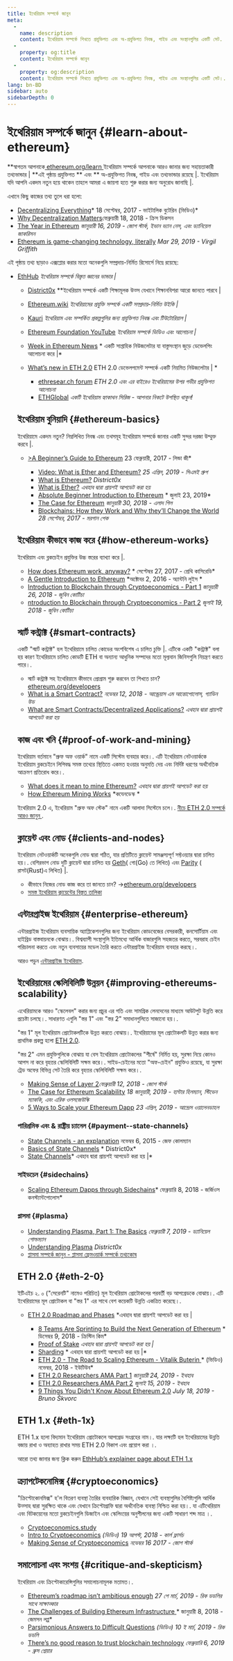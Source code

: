 ```yaml
---
title: ইথেরিয়াম সম্পর্কে জানুন
meta:
  - 
    name: description
    content: ইথেরিয়াম সম্পর্কে শিখতে প্রযুক্তিগত এবং অ-প্রযুক্তিগত নিবন্ধ, গাইড এবং সংস্থানগুলির একটি সেট.
  - 
    property: og:title
    content: ইথেরিয়াম সম্পর্কে জানুন
  - 
    property: og:description
    content: ইথেরিয়াম সম্পর্কে শিখতে প্রযুক্তিগত এবং অ-প্রযুক্তিগত নিবন্ধ, গাইড এবং সংস্থানগুলির একটি সেট।.
lang: bn-BD
sidebar: auto
sidebarDepth: 0
---
```


# ইথেরিয়াম সম্পর্কে জানুন {#learn-about-ethereum}

**স্বাগতম আপনাকে[ ethereum.org/learn ](/bn/learn/) ইথেরিয়াম সম্পর্কে আপনাকে আরও জানার জন্য সহায়তাকারী তথ্যভান্ডার | **এই পৃষ্ঠায় প্রযুক্তিগত ** এবং ** অ-প্রযুক্তিগত নিবন্ধ, গাইড এবং তথ্যভান্ডার রয়েছে |. ইথেরিয়াম যদি আপনি একদম নতুন হয়ে থাকেন  তাহলে আমরা এ জায়গা হতে শুরু করার জন্য অনুরোধ জানাছি |.</p> 

এখানে কিছু কাজের তথ্য তুলে ধরা হলো:

- [Decentralizing Everything](https://www.youtube.com/watch?v=WSN5BaCzsbo&feature=youtu.be)* 18 সেপ্টেম্বর, 2017 - ভাইটালিক বুটেরিন (ভিডিও)*
- [Why Decentralization Matters](https://medium.com/s/story/why-decentralization-matters-5e3f79f7638e)ফেব্রুয়ারী 18, 2018 - ক্রিস ডিকসন</em>
- [The Year in Ethereum](https://medium.com/@jjmstark/the-year-in-ethereum-87a17d6f8276) *জানুয়ারী 16, 2019 - জোশ স্টার্ক, ইভান ভ্যান নেস, এবং ড্যানিয়েল জাকরিসন*
- [Ethereum is game-changing technology, literally](https://medium.com/@virgilgr/ethereum-is-game-changing-technology-literally-d67e01a01cf8) *Mar 29, 2019 - Virgil Griffith*

এই পৃষ্ঠায় তথ্য ছাড়াও এক্সপ্লোর করার মতো অনেকগুলি সম্প্রদায়-নির্মিত রিসোর্সে নিম্নে রয়েছে:

- [EthHub](https://docs.ethhub.io) *ইথেরিয়াম সম্পর্কে বিস্তৃত জ্ঞানের ভান্ডার |*</li> 
    
    - [District0x](https://education.district0x.io/general-topics/understanding-ethereum/) **ইথেরিয়াম সম্পর্কে একটি শিক্ষামূলক উত্স যেখানে শিক্ষানবিশরা আরো জানতে পারবে |</em>
    - [Ethereum.wiki](https://ethereum.wiki) *ইথেরিয়ামের প্রযুক্তি সম্পর্কে একটি সম্প্রদায়-নির্মিত উইকি |*
    - [Kauri](https://kauri.io) *ইথেরিয়াম এবং সম্পর্কিত প্রকল্পগুলির জন্য প্রযুক্তিগত নিবন্ধ এবং টিউটোরিয়াল |*
    - [Ethereum Foundation YouTube](https://www.youtube.com/channel/UCNOfzGXD_C9YMYmnefmPH0g) *ইথেরিয়াম সম্পর্কে ভিডিও এবং আলোচনা |*
    - [Week in Ethereum News](https://weekinethereumnews.com/) * একটি সাপ্তাহিক নিউজলেটার যা বাস্তুসংস্থান জুড়ে ডেভেলপিং আলোচনা করে |*
    - [What’s new in ETH 2.0](https://notes.ethereum.org/c/Sk8Zs--CQ) ETH 2.0 ডেভেলপমেন্ট সম্পর্কে একটি নিয়মিত নিউজলেটার | *</li> 
        
        - [ethresear.ch forum](https://ethresear.ch/) *ETH 2.0 এবং এর বাইরেও ইথেরিয়ামের উপর গভীর প্রযুক্তিগত আলোচনা*
        - [ETHGlobal](https://ethglobal.co) *একটি ইথেরিয়াম হ্যাকাথন সিরিজ - আপনার নিকটে উপস্থিত থাকুন!*</ul> 
        
        ## ইথেরিয়াম বুনিয়াদি {#ethereum-basics}
        
        ইথেরিয়ামে একদম নতুন? নিম্নলিখিত নিবন্ধ এবং তথসমূহ ইথেরিয়াম সম্পর্কে জানার একটি সুন্দর দরজা উম্মুক্ত করবে |.
        
        - [>A Beginner’s Guide to Ethereum](https://blog.coinbase.com/a-beginners-guide-to-ethereum-46dd486ceecf) 23 ফেব্রুয়ারী, 2017 - লিন্ডা জী*</li> 
            
            - [Video: What is Ether and Ethereum?](https://www.youtube.com/watch?v=fjnovGRQrRE) *25 এপ্রিল, 2019 - সিএমই গ্রুপ*
            - [What is Ethereum?](https://education.district0x.io/general-topics/understanding-ethereum/what-is-ethereum/) *District0x*
            - [What is Ether?](https://docs.ethhub.io/ethereum-basics/what-is-ether/) *এথহাব দ্বারা প্রায়শই আপডেট করা হয়*
            - [Absolute Beginner Introduction to Ethereum](https://www.mewtopia.com/absolute-beginners-guide/) * জুলাই 23, 2019*
            - [The Case for Ethereum](http://blog.eladgil.com/2018/01/the-case-for-ethereum.html) *জানুয়ারী 30, 2018 - এলাদ গিল*
            - [Blockchains: How they Work and Why they’ll Change the World](https://spectrum.ieee.org/computing/networks/blockchains-how-they-work-and-why-theyll-change-the-world) *28 সেপ্টেম্বর, 2017 - মরগান পেক*</ul> 
            
            ## ইথেরিয়াম কীভাবে কাজ করে {#how-ethereum-works}
            
            ইথেরিয়াম এবং ব্লকচেইন প্রযুক্তির উচ্চ স্তরের ব্যাখ্যা করে |.
            
            - [How does Ethereum work, anyway?](https://medium.com/@preethikasireddy/how-does-ethereum-work-anyway-22d1df506369) * সেপ্টেম্বর 27, 2017 - প্রেথি কাসিরেডি*
            - [A Gentle Introduction to Ethereum](https://bitsonblocks.net/2016/10/02/gentle-introduction-ethereum/) *অক্টোবর 2, 2016 - অ্যান্টনি লুইস *
            - [Introduction to Blockchain through Cryptoeconomics - Part 1](https://medium.com/blockchain-at-berkeley/introduction-to-blockchain-through-cryptoeconomics-part-1-bitcoin-369f245067f9) *জানুয়ারী 26, 2018 - জুবিন কোটিচা*
            - [ntroduction to Blockchain through Cryptoeconomics - Part 2](https://medium.com/mechanism-labs/introduction-to-bitcoin-through-cryptoeconomics-part-2-proof-of-work-and-nakamoto-consensus-1252f6a6c012) *জুলাই 19, 2018 - জুবিন কোটিচা*
            
            ## স্মার্ট কন্ট্রাক্ট {#smart-contracts}
            
            একটি "স্মার্ট কন্ট্রাক্ট" হল ইথেরিয়ামে চালিত কোডের অংশবিশেষ এ চালিত চুক্তি |. এটিকে একটি "কন্ট্রাক্ট" বলা হয় কারণ ইথেরিয়ামে চালিত কোডটি ETH বা অন্যান্য আধুনিক সম্পদের মতো মূল্যবান জিনিসগুলি নিয়ন্ত্রণ করতে পারে।.
            
            - স্মার্ট কন্ট্রাক্ট সহ ইথেরিয়ামে কীভাবে প্রোগ্রাম শুরু করবেন তা শিখতে চান? [ ethereum.org/developers](/bn/developers/)
            - [What is a Smart Contract?](https://github.com/ethereumbook/ethereumbook/blob/develop/07smart-contracts-solidity.asciidoc#what-is-a-smart-contract) *নভেম্বর 12, 2018 - আন্ড্রেয়াস এম আন্তোপোলোস, গ্যাভিন উড*
            - [What are Smart Contracts/Decentralized Applications?](https://docs.ethhub.io/ethereum-basics/what-is-ethereum/#what-are-smart-contracts-and-decentralized-applications) *এথহাব দ্বারা প্রায়শই আপডেট করা হয়*
            
            ## কাজ এবং খনি {#proof-of-work-and-mining}
            
            ইথেরিয়াম বর্তমানে "প্রুফ অফ ওয়ার্ক" নামে একটি সিস্টেম ব্যবহার করে।. এটি ইথেরিয়াম নেটওয়ার্ককে ইথেরিয়াম ব্লকচেইনে লিপিবদ্ধ সমস্ত তথ্যের স্থিতিতে একমত হওয়ার অনুমতি দেয় এবং নির্দিষ্ট ধরণের অর্থনৈতিক আক্রমণ প্রতিরোধ করে।.
            
            - [What does it mean to mine Ethereum?](https://docs.ethhub.io/using-ethereum/mining/) *এথহাব দ্বারা প্রায়শই আপডেট করা হয়*
            - [How Ethereum Mining Works](https://www.coindesk.com/information/ethereum-mining-works) *কযেনডেস্ক *
            
            ইথেরিয়াম 2.0 এ, ইথেরিয়াম "প্রুফ অফ স্টেক" নামে একটি আলাদা সিস্টেমে চলে।. [নীচে ETH 2.0 সম্পর্কে আরও জানুন ](./#eth-2-0).
            
            ## ক্লায়েন্ট এবং নোড {#clients-and-nodes}
            
            ইথেরিয়াম নেটওয়ার্কটি অনেকগুলি নোড দ্বারা গঠিত, যার প্রতিটিতে ক্লায়েন্ট সামঞ্জস্যপূর্ণ সফ্টওয়্যার দ্বারা চালিত হয়।. বেশিরভাগ নোড দুটি ক্লায়েন্ট দ্বারা চালিত হয় [Geth](https://geth.ethereum.org/)( গো(Go) তে লিখিত) এবং [Parity](https://www.parity.io/ethereum/) ( রাসট(Rust)এ লিখিত) |.
            
            - কীভাবে নিজের নোড কাজ করে তা জানতে চান? →[ethereum.org/developers](/developers/#clients-running-your-own-node)
            - [সমস্ত ইথেরিয়াম ক্লায়েন্টের বিস্তৃত তালিকা](https://github.com/ConsenSys/ethereum-developer-tools-list#ethereum-clients)
            
            ## এন্টারপ্রাইজ ইথেরিয়াম {#enterprise-ethereum}
            
            এন্টারপ্রাইজ ইথেরিয়াম ব্যবসায়িক অ্যাপ্লিকেশনগুলির জন্য ইথেরিয়াম কোডবেজের বেসরকারী, কনসোর্টিয়াম এবং হাইব্রিড বাস্তবায়নকে বোঝায়।. বিশ্বব্যাপী সংস্থাগুলি ইতিমধ্যে আর্থিক বাজারগুলি সহজতর করতে, সরবরাহ চেইন পরিচালনা করতে এবং নতুন ব্যবসায়ের মডেল তৈরি করতে এন্টারপ্রাইজ ইথেরিয়াম ব্যবহার করছে।.
            
            আরও পড়ুন [এন্টারপ্রাইজ ইথেরিয়াম](/enterprise).
            
            ## ইথেরিয়ামের স্কেলিবিলিটি উন্নয়ন {#improving-ethereums-scalability}
            
            এথেরিয়ামকে আরও "স্কেলেবল" করার জন্য প্রচুর এর গতি এবং সামগ্রিক লেনদেনের মাধ্যমে আউটপুট উন্নতি করে প্রচেষ্টা চলছে।. সাধারণত এগুলি "স্তর 1" এবং "স্তর 2" সমাধানগুলিতে সাজানো হয়।.
            
            "স্তর 1" মূল ইথেরিয়াম প্রোটোকলটিকে উন্নত করতে বোঝায়।. ইথেরিয়ামের মূল প্রোটোকলটি উন্নত করার জন্য প্রাথমিক প্রকল্প হলো [ETH 2.0](./#eth-2-0).
            
            "স্তর 2" এমন প্রযুক্তিগুলিকে বোঝায় যা বেস ইথেরিয়াম প্রোটোকলের "শীর্ষে" নির্মিত হয়, সুরক্ষা নিয়ে কোনও আপস না করে বৃহত্তর স্কেলিবিলিটি সক্ষম করে।. সাইড-চেইনের মতো "অফ-চেইন" প্রযুক্তিও রয়েছে, যা সুরক্ষা ট্রেড অফের বিভিন্ন সেট তৈরি করে বৃহত্তর স্কেলিবিলিটি সক্ষম করে।.
            
            - [Making Sense of Layer 2](https://medium.com/l4-media/making-sense-of-ethereums-layer-2-scaling-solutions-state-channels-plasma-and-truebit-22cb40dcc2f4)*ফেব্রুয়ারী 12, 2018 - জোশ স্টার্ক*
            - [The Case for Ethereum Scalability](https://medium.com/connext/the-case-for-ethereum-scalability-d2a8035f880f) *18 জানুয়ারী, 2019 - হান্টার হিলম্যান, স্টিভেন ম্যাককি, এবং এরিক ওলসজেউস্কি*
            - [5 Ways to Scale your Ethereum Dapp](https://kauri.io/article/7ccaaa2fe7f344d5bf53807cb5c01530) *23 এপ্রিল, 2019 - আন্দ্রেস ওয়ালেনডাহল*
            
            ### পারিশ্রমিক এবং & রাষ্ট্রীয় চ্যানেল {#payment--state-channels}
            
            - [State Channels - an explanation](https://www.jeffcoleman.ca/state-channels/) নভেম্বর 6, 2015 - জেফ কোলম্যান</em>
            - [Basics of State Channels](https://education.district0x.io/general-topics/understanding-ethereum/basics-state-channels/) * District0x*
            - [State Channels](https://docs.ethhub.io/ethereum-roadmap/layer-2-scaling/state-channels/)* এথহাব দ্বারা প্রায়শই আপডেট করা হয় |*
            
            ### সাইডচেন {#sidechains}
            
            - [Scaling Ethereum Dapps through Sidechains](https://medium.com/loom-network/dappchains-scaling-ethereum-dapps-through-sidechains-f99e51fff447)* ফেব্রুয়ারি 8, 2018 - জর্জিওস কনস্ট্যান্টপোলোস*
            
            ### প্লাসমা {#plasma}
            
            - [Understanding Plasma, Part 1: The Basics](https://www.theblockcrypto.com/2019/02/07/understanding-plasma-part-1-the-basics/) *ফেব্রুয়ারী 7, 2019 - ড্যানিয়েল গোল্ডম্যান*
            - [Understanding Plasma](https://education.district0x.io/general-topics/understanding-ethereum/understanding-plasma/) *District0x*
            - [প্লাসমা সম্পর্কে জানুন - প্লাসমা ফ্রেমওয়ার্ক সম্পর্কে তথ্যকোষ](https://www.learnplasma.org/en/)
            
            ## ETH 2.0 {#eth-2-0}
            
            ইটিএইচ ২. ০ ("সেরেনটি" নামেও পরিচিত) মূল ইথেরিয়াম প্রোটোকলের পরবর্তী বড় আপগ্রেডকে বোঝায়।. এটি ইথেরিয়ামের মূল প্রোটোকল বা "স্তর 1" এর সাথে বেশ কয়েকটি উন্নতি একত্রিত করেছে।.
            
            - [ETH 2.0 Roadmap and Phases](https://docs.ethhub.io/ethereum-roadmap/ethereum-2.0/eth-2.0-phases/) *এথহাব দ্বারা প্রায়শই আপডেট করা হয় |</li> 
                
                - [8 Teams Are Sprinting to Build the Next Generation of Ethereum](https://www.coindesk.com/next-gen-buidlers-the-8-teams-working-on-ethereum-2-0) * ডিসেম্বর 9, 2018 - ক্রিস্টিন কিম*
                - [Proof of Stake](https://docs.ethhub.io/ethereum-roadmap/ethereum-2.0/proof-of-stake/) *এথহাব দ্বারা প্রায়শই আপডেট করা হয় |*
                - [Sharding](https://docs.ethhub.io/ethereum-roadmap/ethereum-2.0/sharding/) * এথহাব দ্বারা প্রায়শই আপডেট করা হয় |*
                - [ETH 2.0 - The Road to Scaling Ethereum - Vitalik Buterin ](https://youtu.be/kCVpDrlVesA)* (ভিডিও) নভেম্বর, 2018 - ইউটিউব*
                - [ETH 2.0 Researchers AMA Part 1](https://docs.ethhub.io/other/ethereum-2.0-ama/#part-1) *জানুয়ারী 24, 2019 - ইথহাব*
                - [ETH 2.0 Researchers AMA Part 2](https://docs.ethhub.io/other/ethereum-2.0-ama/#part-2) *জুলাই 15, 2019 - ইথহাব*
                - [9 Things You Didn't Know About Ethereum 2.0](https://our.status.im/9-things-you-didnt-know-about-ethereum-2-0/) *July 18, 2019 - Bruno Škvorc*</ul> 
                
                ## ETH 1.x {#eth-1x}
                
                ETH 1.x হলো বিদ্যমান ইথেরিয়াম প্রোটোকলে আপগ্রেড সংগ্রহের নাম।. যার লক্ষ্যটি হল ইথেরিয়ামের উন্নতি বজায় রাখা ও অব্যাহত রাখার সময় ETH 2.0 বিকাশ এবং প্রয়োগ করা ।.
                
                আরো তথ্য জানার জন্য ক্লিক করুন [ EthHub’s explainer page about ETH 1.x](https://docs.ethhub.io/ethereum-roadmap/ethereum-1.x/)
                
                ## ক্র্যাপটেকনোমিক্স {#cryptoeconomics}
                
                "ক্রিপ্টোকোনমিক্স" হ'ল বিতরণ ব্যবস্থা তৈরির ব্যবহারিক বিজ্ঞান, যেখানে সেই ব্যবস্থাগুলির বৈশিষ্ট্যগুলি আর্থিক উত্সাহ দ্বারা সুরক্ষিত থাকে এবং যেখানে ক্রিপ্টোগ্রাফি দ্বারা অর্থনৈতিক ব্যবস্থা নিশ্চিত করা হয়।. যা এটিথেরিয়াম এবং বিটকয়েনের মতো ব্লকচেইনগুলি ডিজাইন এবং স্কেলিংয়ের অনুশীলনের জন্য একটি সাধারণ শব্দ মাত্র ।.
                
                - [Cryptoeconomics.study](https://cryptoeconomics.study/)
                - [Intro to Cryptoeconomics](https://www.youtube.com/watch?v=F0FCI8GxO5I) *(ভিডিও) 19 আগস্ট, 2018 - কার্ল ফ্লার্সচ*
                - [Making Sense of Cryptoeconomics](https://medium.com/l4-media/making-sense-of-cryptoeconomics-5edea77e4e8d) *নভেম্বর 16 2017 - জোশ স্টার্ক*
                
                ## সমালোচনা এবং সংশয় {#critique-and-skepticism}
                
                ইথেরিয়াম এবং ক্রিপ্টোকারেন্সিগুলির সমালোচনামূলক মতামত।.
                
                - [Ethereum’s roadmap isn’t ambitious enough](https://decryptmedia.com/6136/vulcanize-rick-dudley-ethereum-roadmap-makerdao-polkadot) *27 শে মার্চ, 2019 - রিক ডডলির সাথে সাক্ষাত্কার*
                - [The Challenges of Building Ethereum Infrastructure ](https://medium.com/@lopp/the-challenges-of-building-ethereum-infrastructure-87e443e47a4b) * জানুয়ারী 8, 2018 - জেমসন লপ্প*
                - [Parsimonious Answers to Difficult Questions](https://www.youtube.com/watch?v=GOkSg0BuSdw&feature=youtu.be) *(ভিডিও) 10 ই মার্চ, 2019 - রিক ডডলি*
                - [There’s no good reason to trust blockchain technology](https://www.wired.com/story/theres-no-good-reason-to-trust-blockchain-technology/) *ফেব্রুয়ারি 6, 2019 - ব্রুস শ্নেয়ার*
